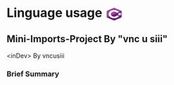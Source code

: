 # Linguage usage <img align="center" alt="Vinicius-Csharp" height="30" width="40" src="https://raw.githubusercontent.com/devicons/devicon/master/icons/csharp/csharp-original.svg">


## Mini-Imports-Project By "vnc u siii"
&lt;inDev> By vncusiii


### Brief Summary 

